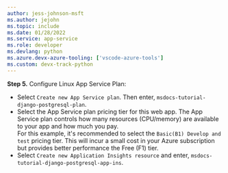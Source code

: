 ```yaml
---
author: jess-johnson-msft
ms.author: jejohn
ms.topic: include
ms.date: 01/28/2022
ms.service: app-service
ms.role: developer
ms.devlang: python
ms.azure.devx-azure-tooling: ['vscode-azure-tools']
ms.custom: devx-track-python
---
```


**Step 5.** Configure Linux App Service Plan:

* Select `Create new App Service plan`. Then enter, `msdocs-tutorial-django-postgresql-plan`.
* Select the App Service plan pricing tier for this web app. The App Service plan controls how many resources (CPU/memory) are available to your app and how much you pay. <br />
For this example, it's recommended to select the `Basic(B1) Develop and test` pricing tier. This will incur a small cost in your Azure subscription but provides better performance the Free (F1) tier.
* Select `Create new Application Insights resource` and enter, `msdocs-tutorial-django-postgresql-app-ins`.
